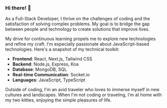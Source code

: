 ### Hi there! 👋 

As a Full-Stack Developer, I thrive on the challenges of coding and the satisfaction of solving complex problems. My goal is to bridge the gap between people and technology to create solutions that improve lives. 

My drive for continuous learning propels me to explore new technologies and refine my craft. I'm especially passionate about JavaScript-based technologies. 
Here's a snapshot of my technical toolkit:

- **Frontend**: React, Next.js, Tailwind CSS
- **Backend**: Node.js, Express, Koa
- **Database**: MongoDB, SQL
- **Real-time Communication**: Socket.io
- **Languages**: JavaScript, TypeScript

Outside of coding, I'm an avid traveler who loves to immerse myself in new cultures and landscapes. When I'm not coding or traveling, I'm at home with my two kitties, enjoying the simple pleasures of life.

<!--
**Goran853/Goran853** is a ✨ _special_ ✨ repository because its `README.md` (this file) appears on your GitHub profile.

Here are some ideas to get you started:

- 🔭 I’m currently working on ...
- 🌱 I’m currently learning ...
- 👯 I’m looking to collaborate on ...
- 🤔 I’m looking for help with ...
- 💬 Ask me about ...
- 📫 How to reach me: ...
- 😄 Pronouns: ...
- ⚡ Fun fact: ...
-->

